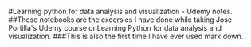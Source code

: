 #Learning python for data analysis and visualization - Udemy notes.
##These notebooks are the excersies I have done while taking Jose Portilla's Udemy course onLearning Python for data analysis and visualization. 
###This is also the first time I have ever used mark down.
